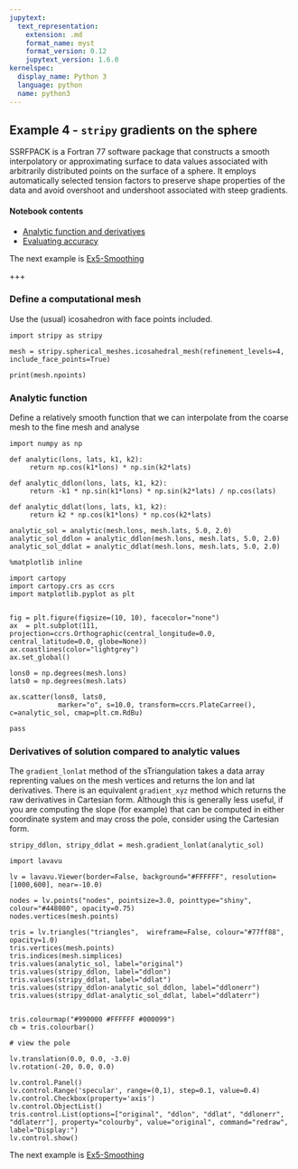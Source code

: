 ```yaml
---
jupytext:
  text_representation:
    extension: .md
    format_name: myst
    format_version: 0.12
    jupytext_version: 1.6.0
kernelspec:
  display_name: Python 3
  language: python
  name: python3
---
```


## Example 4 - `stripy` gradients on the sphere

SSRFPACK is a Fortran 77 software package that constructs a smooth interpolatory or approximating surface to data values associated with arbitrarily distributed points on the surface of a sphere. It employs automatically selected tension factors to preserve shape properties of the data and avoid overshoot and undershoot associated with steep gradients.



#### Notebook contents

   - [Analytic function and derivatives](#Analytic-function)
   - [Evaluating accuracy](#Derivatives-of-solution-compared-to-analytic-values)


The next example is [Ex5-Smoothing](./Ex5-Smoothing.ipynb)

+++

### Define a computational mesh

Use the (usual) icosahedron with face points included. 

```{code-cell} ipython3
import stripy as stripy

mesh = stripy.spherical_meshes.icosahedral_mesh(refinement_levels=4, include_face_points=True)

print(mesh.npoints)
```

### Analytic function 

Define a relatively smooth function that we can interpolate from the coarse mesh to the fine mesh and analyse 

```{code-cell} ipython3
import numpy as np

def analytic(lons, lats, k1, k2):
     return np.cos(k1*lons) * np.sin(k2*lats)

def analytic_ddlon(lons, lats, k1, k2):
     return -k1 * np.sin(k1*lons) * np.sin(k2*lats) / np.cos(lats)

def analytic_ddlat(lons, lats, k1, k2):
     return k2 * np.cos(k1*lons) * np.cos(k2*lats) 

analytic_sol = analytic(mesh.lons, mesh.lats, 5.0, 2.0)
analytic_sol_ddlon = analytic_ddlon(mesh.lons, mesh.lats, 5.0, 2.0)
analytic_sol_ddlat = analytic_ddlat(mesh.lons, mesh.lats, 5.0, 2.0)
```

```{code-cell} ipython3
%matplotlib inline

import cartopy
import cartopy.crs as ccrs
import matplotlib.pyplot as plt


fig = plt.figure(figsize=(10, 10), facecolor="none")
ax  = plt.subplot(111, projection=ccrs.Orthographic(central_longitude=0.0, central_latitude=0.0, globe=None))
ax.coastlines(color="lightgrey")
ax.set_global()

lons0 = np.degrees(mesh.lons)
lats0 = np.degrees(mesh.lats)

ax.scatter(lons0, lats0, 
            marker="o", s=10.0, transform=ccrs.PlateCarree(), c=analytic_sol, cmap=plt.cm.RdBu)

pass
```

### Derivatives of solution compared to analytic values

The `gradient_lonlat` method of the sTriangulation takes a data array reprenting values on the mesh vertices and returns the lon and lat derivatives. There is an equivalent `gradient_xyz` method which returns the raw derivatives in Cartesian form. Although this is generally less useful, if you are computing the slope (for example) that can be computed in either coordinate system and may cross the pole, consider using the Cartesian form. 


```{code-cell} ipython3
stripy_ddlon, stripy_ddlat = mesh.gradient_lonlat(analytic_sol)
```

```{code-cell} ipython3
import lavavu

lv = lavavu.Viewer(border=False, background="#FFFFFF", resolution=[1000,600], near=-10.0)

nodes = lv.points("nodes", pointsize=3.0, pointtype="shiny", colour="#448080", opacity=0.75)
nodes.vertices(mesh.points)

tris = lv.triangles("triangles",  wireframe=False, colour="#77ff88", opacity=1.0)
tris.vertices(mesh.points)
tris.indices(mesh.simplices)
tris.values(analytic_sol, label="original")
tris.values(stripy_ddlon, label="ddlon")
tris.values(stripy_ddlat, label="ddlat")
tris.values(stripy_ddlon-analytic_sol_ddlon, label="ddlonerr")
tris.values(stripy_ddlat-analytic_sol_ddlat, label="ddlaterr")


tris.colourmap("#990000 #FFFFFF #000099")
cb = tris.colourbar()

# view the pole

lv.translation(0.0, 0.0, -3.0)
lv.rotation(-20, 0.0, 0.0)

lv.control.Panel()
lv.control.Range('specular', range=(0,1), step=0.1, value=0.4)
lv.control.Checkbox(property='axis')
lv.control.ObjectList()
tris.control.List(options=["original", "ddlon", "ddlat", "ddlonerr", "ddlaterr"], property="colourby", value="original", command="redraw", label="Display:")
lv.control.show()
```

The next example is [Ex5-Smoothing](./Ex5-Smoothing.ipynb)
